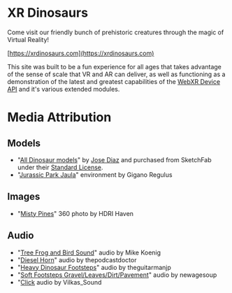 XR Dinosaurs
============

Come visit our friendly bunch of prehistoric creatures through the magic of Virtual Reality!

[https://xrdinosaurs.com](https://xrdinosaurs.com)

This site was built to be a fun experience for all ages that takes advantage of the sense of scale that VR and AR can deliver, as well as functioning as a demonstration of the latest and greatest capabilities of the [WebXR Device API](https://immersive-web.github.io/webxr/) and it's various extended modules.

Media Attribution
=================

Models
------

 - "[All Dinosaur models](https://sketchfab.com/JoseDiaz)" by [Jose Diaz](https://dogzerx.blogspot.com/) and purchased from SketchFab under their [Standard License](https://sketchfab.com/licenses).
 - "[Jurassic Park Jaula](https://sketchfab.com/3d-models/jurassic-park-jaula-0f309eeffcf1492ca176bfa27fa21917)" environment by Gigano Regulus

Images
------

 - "[Misty Pines](https://hdrihaven.com/hdri/?c=nature&h=misty_pines)" 360 photo by HDRI Haven

Audio
-----

 - "[Tree Frog and Bird Sound](http://soundbible.com/540-Tree-Frogs-And-Birds.html)" audio by Mike Koenig
 - "[Diesel Horn](https://freesound.org/people/thepodcastdoctor/sounds/486660/)" audio by thepodcastdoctor
 - "[Heavy Dinosaur Footsteps](https://freesound.org/people/theguitarmanjp/sounds/385013/)" audio by theguitarmanjp
 - "[Soft Footsteps Gravel/Leaves/Dirt/Pavement](https://freesound.org/people/newagesoup/sounds/342475/)" audio by newagesoup
 - "[Click](https://freesound.org/people/Vilkas_Sound/sounds/707038/) audio by Vilkas_Sound